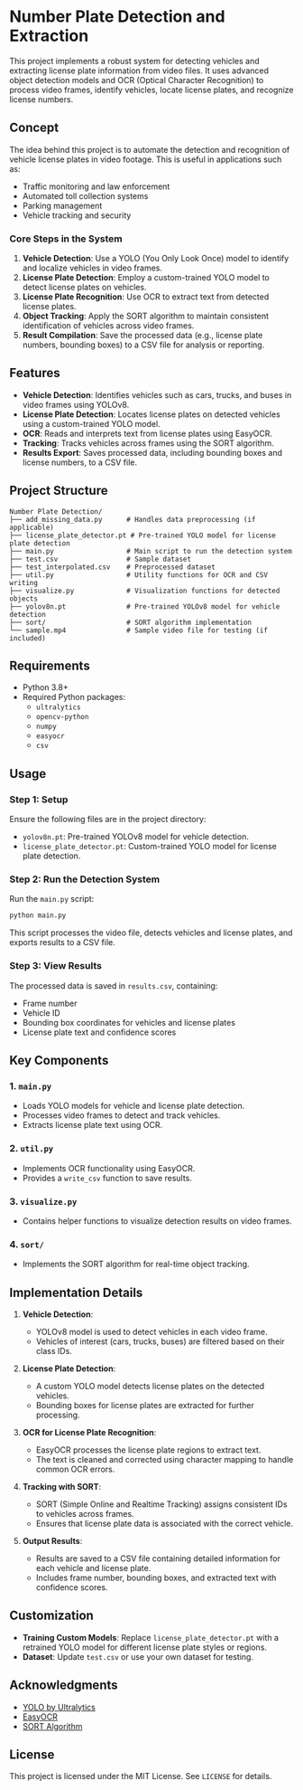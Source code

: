 # Number Plate Detection and Extraction

This project implements a robust system for detecting vehicles and extracting license plate information from video files. It uses advanced object detection models and OCR (Optical Character Recognition) to process video frames, identify vehicles, locate license plates, and recognize license numbers.

## Concept

The idea behind this project is to automate the detection and recognition of vehicle license plates in video footage. This is useful in applications such as:
- Traffic monitoring and law enforcement
- Automated toll collection systems
- Parking management
- Vehicle tracking and security

### Core Steps in the System
1. **Vehicle Detection**: Use a YOLO (You Only Look Once) model to identify and localize vehicles in video frames.
2. **License Plate Detection**: Employ a custom-trained YOLO model to detect license plates on vehicles.
3. **License Plate Recognition**: Use OCR to extract text from detected license plates.
4. **Object Tracking**: Apply the SORT algorithm to maintain consistent identification of vehicles across video frames.
5. **Result Compilation**: Save the processed data (e.g., license plate numbers, bounding boxes) to a CSV file for analysis or reporting.

## Features
- **Vehicle Detection**: Identifies vehicles such as cars, trucks, and buses in video frames using YOLOv8.
- **License Plate Detection**: Locates license plates on detected vehicles using a custom-trained YOLO model.
- **OCR**: Reads and interprets text from license plates using EasyOCR.
- **Tracking**: Tracks vehicles across frames using the SORT algorithm.
- **Results Export**: Saves processed data, including bounding boxes and license numbers, to a CSV file.

## Project Structure
```
Number Plate Detection/
├── add_missing_data.py      # Handles data preprocessing (if applicable)
├── license_plate_detector.pt # Pre-trained YOLO model for license plate detection
├── main.py                  # Main script to run the detection system
├── test.csv                 # Sample dataset
├── test_interpolated.csv    # Preprocessed dataset
├── util.py                  # Utility functions for OCR and CSV writing
├── visualize.py             # Visualization functions for detected objects
├── yolov8n.pt               # Pre-trained YOLOv8 model for vehicle detection
├── sort/                    # SORT algorithm implementation
└── sample.mp4               # Sample video file for testing (if included)
```

## Requirements
- Python 3.8+
- Required Python packages:
  - `ultralytics`
  - `opencv-python`
  - `numpy`
  - `easyocr`
  - `csv`

## Usage

### Step 1: Setup
Ensure the following files are in the project directory:
- `yolov8n.pt`: Pre-trained YOLOv8 model for vehicle detection.
- `license_plate_detector.pt`: Custom-trained YOLO model for license plate detection.

### Step 2: Run the Detection System
Run the `main.py` script:
```bash
python main.py
```
This script processes the video file, detects vehicles and license plates, and exports results to a CSV file.

### Step 3: View Results
The processed data is saved in `results.csv`, containing:
- Frame number
- Vehicle ID
- Bounding box coordinates for vehicles and license plates
- License plate text and confidence scores

## Key Components

### 1. `main.py`
- Loads YOLO models for vehicle and license plate detection.
- Processes video frames to detect and track vehicles.
- Extracts license plate text using OCR.

### 2. `util.py`
- Implements OCR functionality using EasyOCR.
- Provides a `write_csv` function to save results.

### 3. `visualize.py`
- Contains helper functions to visualize detection results on video frames.

### 4. `sort/`
- Implements the SORT algorithm for real-time object tracking.

## Implementation Details

1. **Vehicle Detection**:
   - YOLOv8 model is used to detect vehicles in each video frame.
   - Vehicles of interest (cars, trucks, buses) are filtered based on their class IDs.

2. **License Plate Detection**:
   - A custom YOLO model detects license plates on the detected vehicles.
   - Bounding boxes for license plates are extracted for further processing.

3. **OCR for License Plate Recognition**:
   - EasyOCR processes the license plate regions to extract text.
   - The text is cleaned and corrected using character mapping to handle common OCR errors.

4. **Tracking with SORT**:
   - SORT (Simple Online and Realtime Tracking) assigns consistent IDs to vehicles across frames.
   - Ensures that license plate data is associated with the correct vehicle.

5. **Output Results**:
   - Results are saved to a CSV file containing detailed information for each vehicle and license plate.
   - Includes frame number, bounding boxes, and extracted text with confidence scores.

## Customization
- **Training Custom Models**: Replace `license_plate_detector.pt` with a retrained YOLO model for different license plate styles or regions.
- **Dataset**: Update `test.csv` or use your own dataset for testing.

## Acknowledgments
- [YOLO by Ultralytics](https://github.com/ultralytics/yolov5)
- [EasyOCR](https://github.com/JaidedAI/EasyOCR)
- [SORT Algorithm](https://github.com/abewley/sort)

## License
This project is licensed under the MIT License. See `LICENSE` for details.
